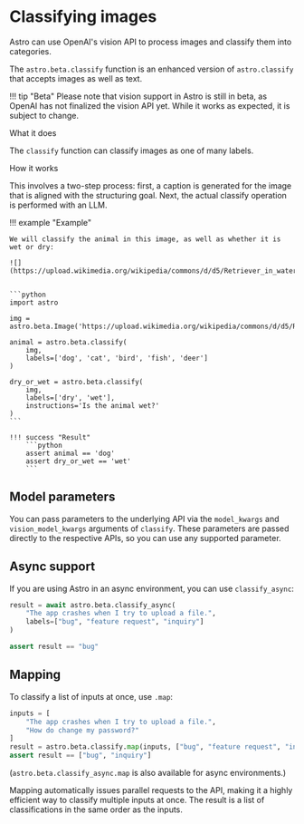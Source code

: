 # Classifying images

Astro can use OpenAI's vision API to process images and classify them into categories.

The `astro.beta.classify` function is an enhanced version of `astro.classify` that accepts images as well as text. 

!!! tip "Beta"
    Please note that vision support in Astro is still in beta, as OpenAI has not finalized the vision API yet. While it works as expected, it is subject to change.

<div class="admonition abstract">
  <p class="admonition-title">What it does</p>
  <p>
    The <code>classify</code> function can classify images as one of many labels.
  </p>
</div>


<div class="admonition info">
  <p class="admonition-title">How it works</p>
  <p>
    
  This involves a two-step process: first, a caption is generated for the image that is aligned with the structuring goal. Next, the actual classify operation is performed with an LLM.

  </p>
</div>



!!! example "Example"

    We will classify the animal in this image, as well as whether it is wet or dry:

    ![](https://upload.wikimedia.org/wikipedia/commons/d/d5/Retriever_in_water.jpg)

    
    ```python
    import astro

    img = astro.beta.Image('https://upload.wikimedia.org/wikipedia/commons/d/d5/Retriever_in_water.jpg')

    animal = astro.beta.classify(
        img, 
        labels=['dog', 'cat', 'bird', 'fish', 'deer']
    )
    
    dry_or_wet = astro.beta.classify(
        img, 
        labels=['dry', 'wet'], 
        instructions='Is the animal wet?'
    )
    ```

    !!! success "Result"
        ```python
        assert animal == 'dog'
        assert dry_or_wet == 'wet'
        ```




## Model parameters
You can pass parameters to the underlying API via the `model_kwargs` and `vision_model_kwargs` arguments of `classify`. These parameters are passed directly to the respective APIs, so you can use any supported parameter.


## Async support

If you are using Astro in an async environment, you can use `classify_async`:

```python
result = await astro.beta.classify_async(
    "The app crashes when I try to upload a file.", 
    labels=["bug", "feature request", "inquiry"]
) 

assert result == "bug"
```

## Mapping

To classify a list of inputs at once, use `.map`:

```python
inputs = [
    "The app crashes when I try to upload a file.",
    "How do change my password?"
]
result = astro.beta.classify.map(inputs, ["bug", "feature request", "inquiry"])
assert result == ["bug", "inquiry"]
```

(`astro.beta.classify_async.map` is also available for async environments.)

Mapping automatically issues parallel requests to the API, making it a highly efficient way to classify multiple inputs at once. The result is a list of classifications in the same order as the inputs.